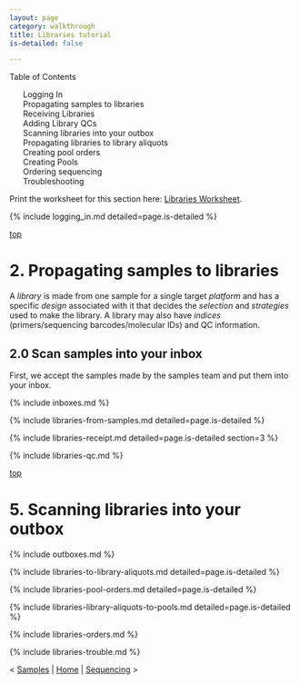 ```yaml
---
layout: page
category: walkthrough
title: Libraries tutorial
is-detailed: false

---
```


<div id="toc">
Table of Contents
<ol>
   <li><a href="#logging_in">Logging In</a></li>
   <li><a href="#props1">Propagating samples to libraries</a></li>
   <li><a href="#libraries-receipt">Receiving Libraries</a></li>
   <li><a href="#libraries-qc">Adding Library QCs</a></li>
   <li><a href="#boxes">Scanning libraries into your outbox</a></li>
   <li><a href="#libraries-to-library-aliquots">Propagating libraries to library aliquots</a></li>
   <li><a href="#pool-orders">Creating pool orders</a></li>
   <li><a href="#libraries-library-aliquots-to-pools">Creating Pools</a></li>
   <li><a href="#libraries-orders">Ordering sequencing</a></li>
   <li><a href="#libraries-trouble">Troubleshooting</a></li>
</ol>
</div>

<div id="infobox">
Print the worksheet for this section here: <a href="worksheet-plain-libraries">Libraries Worksheet</a>.
</div>

{% include logging_in.md detailed=page.is-detailed %}

<a name="props1" href="#" id="toplink">top</a>

# 2. Propagating samples to libraries

A _library_ is made from one sample for a single target _platform_ and
has a specific _design_ associated with it that decides the _selection_
and _strategies_ used to make the library. A library may also have _indices_
(primers/sequencing barcodes/molecular IDs) and QC information.

## 2.0 Scan samples into your inbox

First, we accept the samples made by the samples team and put them into your
inbox.

{% include inboxes.md %}

{% include libraries-from-samples.md detailed=page.is-detailed %}

{% include libraries-receipt.md detailed=page.is-detailed section=3 %}

{% include libraries-qc.md %}

<a name="boxes" href="#" id="toplink">top</a>

# 5. Scanning libraries into your outbox

{% include outboxes.md %}


{% include libraries-to-library-aliquots.md detailed=page.is-detailed %}


{% include libraries-pool-orders.md detailed=page.is-detailed %}


{% include libraries-library-aliquots-to-pools.md detailed=page.is-detailed %}


{% include libraries-orders.md %}


{% include libraries-trouble.md %}


< <a href="tutorial-plain-samples">Samples</a> | <a href="index-plain">Home</a> | <a href="tutorial-plain-sequencing">Sequencing</a> >
